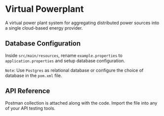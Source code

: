 
# Virtual Powerplant

A virtual power plant system for aggregating distributed power
sources into a single cloud-based energy provider.


## Database Configuration

Inside `src/main/resources`, rename `example.properties` to `application.properties` and setup database configuration.

`Note`: Use `Postgres` as relational database or configure the choice of database in the `pom.xml` file.


## API Reference

Postman collection is attached along with the code.
Import the file into any of your API testing tools.

